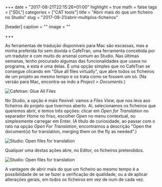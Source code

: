 +++
date = "2017-08-21T22:15:26+01:00"
highlight = true
math = false
tags = ["SDL"]
categories = ["CAT tools"]
title = "Abrir mais do que um ficheiro no Studio"
slug = "2017-08-21/abrir-multiplos-ficheiros"

[header]
  caption = ""
  image = ""

+++

As ferramentas de tradução disponíveis para Mac são escassas, mas a minha preferida foi sem dúvida o CafeTran, uma ferramenta concebida por um tradutor e com muito do arsenal comum ao Studio. Nas últimas semanas, tenho procurado algumas das funcionalidades que usava no programa, e esta é uma delas. É uma opção simples que no CafeTran se consegue clicando em "Glue all files virtually", que abre todos os ficheiros de um projeto ao mesmo tempo e os trata como se fossem um só. (Na versão para Mac, encontra-se indo a _Project > Documents_.)

![Cafetran: Glue All Files](/img/posts/Cafetran_Glue-Files.png "'Glue all files virtually' no Cafetran: A opção de abrir todos os ficheiros de um projeto ao mesmo tempo.")

No Studio, a opção é mais flexível: vamos a _Files View_, que nos leva aos ficheiros do projeto que tivermos aberto. Aí, selecionamos os ficheiros que queremos abrir, e temos três opções: clicar em _Open for Translation_ no separador _Home_ no friso, escolher _Open_ no menu contextual, ou simplesmente carregar em Enter. (A título de curiosidade, ao passar com o rato na opção _Open For Translation_, encontramos a descrição "Open the document(s) for translation, merging them on the fly as needed".)

![Studio: Open files for translation](/img/posts/glue-files-studio-files-view.png "Selecionar múltiplos ficheiros cria a opção de os abrirmos ao mesmo tempo no Editor")

Qualquer uma destas ações abre, no Editor, os ficheiros pretendidos.

![Studio: Open files for translation](/img/posts/glue-files-studio-editor-view.png "Selecionar múltiplos ficheiros cria a opção de os abrirmos ao mesmo tempo no Editor")

A vantagem de abrir mais do que um ficheiro ao mesmo tempo é a possibilidade de se se fazer a verificação de qualidade, ou a de aplicar alterações gerais, em todos os ficheiros em vez de num de cada vez.